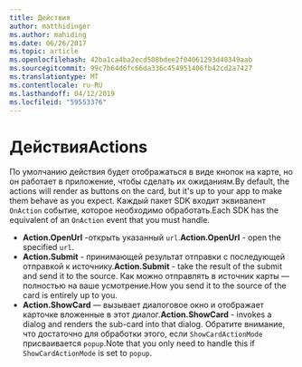 ```yaml
---
title: Действия
author: matthidinger
ms.author: mahiding
ms.date: 06/26/2017
ms.topic: article
ms.openlocfilehash: 42ba1ca4ba2ecd508bdee2f04061293d48349aab
ms.sourcegitcommit: 99c7b64d6fc66da336c454951406fb42cd2a7427
ms.translationtype: MT
ms.contentlocale: ru-RU
ms.lasthandoff: 04/12/2019
ms.locfileid: "59553376"
---
```

# <a name="actions"></a><span data-ttu-id="3ebe5-102">Действия</span><span class="sxs-lookup"><span data-stu-id="3ebe5-102">Actions</span></span>

<span data-ttu-id="3ebe5-103">По умолчанию действия будет отображаться в виде кнопок на карте, но он работает в приложение, чтобы сделать их ожиданиям.</span><span class="sxs-lookup"><span data-stu-id="3ebe5-103">By default, the actions will render as buttons on the card, but it's up to your app to make them behave as you expect.</span></span> <span data-ttu-id="3ebe5-104">Каждый пакет SDK входит эквивалент `OnAction` событие, которое необходимо обработать.</span><span class="sxs-lookup"><span data-stu-id="3ebe5-104">Each SDK has the equivalent of an `OnAction` event that you must handle.</span></span>

* <span data-ttu-id="3ebe5-105">**Action.OpenUrl** -открыть указанный `url`.</span><span class="sxs-lookup"><span data-stu-id="3ebe5-105">**Action.OpenUrl** - open the specified `url`.</span></span>  
* <span data-ttu-id="3ebe5-106">**Action.Submit** - принимающей результат отправки с последующей отправкой к источнику.</span><span class="sxs-lookup"><span data-stu-id="3ebe5-106">**Action.Submit** - take the result of the submit and send it to the source.</span></span> <span data-ttu-id="3ebe5-107">Как можно отправлять в источник карты — полностью на ваше усмотрение.</span><span class="sxs-lookup"><span data-stu-id="3ebe5-107">How you send it to the source of the card is entirely up to you.</span></span>
* <span data-ttu-id="3ebe5-108">**Action.ShowCard** — вызывает диалоговое окно и отображает карточке вложенные в этот диалог.</span><span class="sxs-lookup"><span data-stu-id="3ebe5-108">**Action.ShowCard** - invokes a dialog and renders the sub-card into that dialog.</span></span> <span data-ttu-id="3ebe5-109">Обратите внимание, что достаточно для обработки этого, если `ShowCardActionMode` присваивается `popup`.</span><span class="sxs-lookup"><span data-stu-id="3ebe5-109">Note that you only need to handle this if `ShowCardActionMode` is set to `popup`.</span></span>
